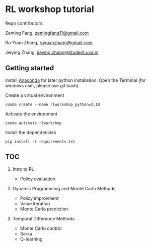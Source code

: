 # RL workshop tutorial


Repo contributors:

Zeming Fang, zemingfang11@gmail.com

Ru-Yuan Zhang, ruyuanzhang@gmail.com

Jieying Zhang, jieying.zhang@student.uva.nl


## Getting started

Install [Anaconda](https://www.anaconda.com/download/) for later python installation. 
Open the Terminal (for windows user, please use git bash). 

Create a virtual environment
```
conda create --name rlworkshop python=3.10
```
Activate the environment
```
conda activate rlworkshop
```
Install the dependencies
```
pip install -r requirements.txt
```

## TOC

1. Intro to RL 
   * Policy evaluation


2. Dynamic Programming and Monte Carlo Methods
   * Policy improvment
   * Value iteration
   * Monte Carlo prediction
     
3. Temporal Difference Methods
   * Monte Carlo control
   * Sarsa
   * Q-learning
  
  

